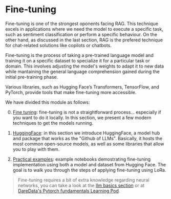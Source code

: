 # Fine-tuning

Fine-tuning is one of the strongest oponents facing RAG. This technique excels in applications where we need the model to execute a specific task, such as sentiment classification or perform a specific behaviour. On the other hand, as discussed in the last section, RAG is the prefered technique for chat-related solutions like copilots or chatbots.

Fine-tuning is the process of taking a pre-trained language model and training it on a specific dataset to specialize it for a particular task or domain. This involves adjusting the model's weights to adapt it to new data while mantaining the general language comprehension gained during the initial pre-training phase.

Various libraries, such as Hugging Face’s Transformers, TensorFlow, and PyTorch, provide tools that make fine-tuning more accessible.

We have divided this module as follows:

0. [Fine tuning](00-fine-tuning.md): fine-tuning is not a straightforward process... especially if you want to do it locally. In this section, we present a few modern techniques to get the models running.

1. [HuggingFace](01-HuggingFace.md): in this section we introduce HuggingFace, a model hub and package that works as the "Github of LLMs". Basically, it hosts the most common open-source models, as well as some libraries that allow you to play with them. 

2. [Practical examples](examples): example notebooks demostrating fine-tuning implementation using both a model and dataset from Hugging Face. The goal is to walk you through the steps of applying fine-tuning using LoRa.


> Fine-tuning requires a bit of extra knowledge regarding neural networks, you can take a look at the [llm basics section](../00-llm-basics/README.md) or at [DareData's Pytorch fundamentals Learning Pod](https://github.com/DareData/lp-pytorch-fundamentals).
